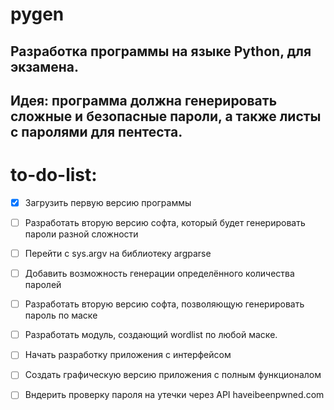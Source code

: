# pygen
## Разработка программы на языке Python, для экзамена.
## Идея: программа должна генерировать сложные и безопасные пароли, а также листы с паролями для пентеста.

# to-do-list:
- [x] Загрузить первую версию программы

- [ ] Разработать вторую версию софта, который будет генерировать пароли разной сложности
- [ ] Перейти с sys.argv на библиотеку argparse
- [ ] Добавить возможность генерации определённого количества паролей
- [ ] Разработать вторую версию софта, позволяющую генерировать пароль по маске
- [ ] Разработать модуль, создающий wordlist по любой маске.
- [ ] Начать разработку приложения с интерфейсом

- [ ] Создать графическую версию приложения с полным функционалом
- [ ] Вндерить проверку пароля на утечки через API haveibeenpwned.com
